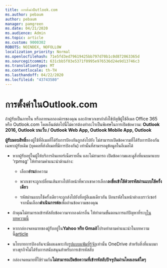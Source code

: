 ```yaml
---
title: การตั้งค่าOutlook.com
ms.author: pebaum
author: pebaum
manager: pamgreen
ms.date: 04/21/2020
ms.audience: Admin
ms.topic: article
ms.custom: 9000302
ROBOTS: NOINDEX, NOFOLLOW
localization_priority: Normal
ms.openlocfilehash: 71e5fd3ed79619425bb797d70b1c0d872063365d
ms.sourcegitcommit: 631cbb5f03e5371f0995e976536d24e9d13746c3
ms.translationtype: MT
ms.contentlocale: th-TH
ms.lasthandoff: 04/22/2020
ms.locfileid: "43743580"
---
```

# <a name="settings-in-outlookcom"></a>การตั้งค่าในOutlook.com

ถ้าผู้รับเป็นภายใน หรือภายนอกองค์กรของคุณ และถ้าพวกเขากําลังใช้บัญชีผู้ใช้อีเมล Office 365 หรือ Outlook.com ไคลเอ็นต์ต่อไปนี้ไม่ควรต้องทําอะไรเป็นพิเศษในการเปิดข้อความ: **Outlook 2016, Outlook บนเว็บ / Outlook Web App, Outlook Mobile App, Outlook**

**ผู้รับมอบสิทธิ์**ของผู้ใช้ที่อีเมลที่ได้รับการป้องกันถูกส่งไปยัง ไม่สามารถเปิดข้อความที่ได้รับการป้องกัน เฉพาะผู้รับเดิม (บุคคลที่ส่งอีเมลที่มีการป้องกัน) เท่านั้นที่สามารถดูข้อมูลในอีเมลได้

- หากผู้รับอยู่ในผู้ให้บริการอินเทอร์เน็ตรายอื่น และไม่สามารถ&nbsp;เปิดข้อความและดูสิ่งที่แนบมาแบบ 'rpmsg' ให้ทําตามคําแนะนําด้านล่าง:
    
    - เลือก**อ่าน**ข้อความ
    
    - พวกเขาจะถูกเปลี่ยนเส้นทางไปยังหน้าที่พวกเขาควรเลือก**ลงชื่อเข้าใช้ด้วยรหัสผ่านแบบใช้ครั้งเดียว**
    
    - รหัสผ่านแบบใช้ครั้งเดียวจะถูกส่งไปยังที่อยู่อีเมลเดียวกัน ป้อนรหัสในหน้าต่างเบราว์เซอร์ จากนั้นเลือก**ดําเนินการต่อ**เพื่ออ่านข้อความของคุณ

- ถ้าคุณไม่สามารถเข้ารหัสลับข้อความจากองค์กรอื่น ให้ทําตามขั้นตอนการแก้ปัญหาที่ระบุ[ในบทความนี้](https://support.office.com/article/known-issues-opening-irm-protected-emails-sent-from-users-in-other-office-365-organizations-0dec0593-a05d-4aa2-8445-9311ebab3164)

- หากกล่องจดหมายของผู้รับอยู่ใน**Yahoo หรือ Gmail**โปรดทําตามคําแนะนํา</span>ในบทความนี้[article](https://support.office.com/article/how-do-i-open-a-protected-message-1157a286-8ecc-4b1e-ac43-2a608fbf3098)

- นโยบายการป้องกันจะมีผลเฉพาะกับ[รูปแบบแฟ้มที่รู้จัก](https://docs.microsoft.com/azure/information-protection/rms-client/client-admin-guide-file-types)เท่านั้น OneDrive สําหรับสิ่งที่แนบมาทางธุรกิจไม่ได้รับการสนับสนุนสําหรับการเข้ารหัสลับ

- กล่องจดหมายที่ใช้ร่วมกัน**ไม่สามารถเปิดข้อความที่เข้ารหัสลับปัจจุบันผ่านไคลเอนต์ใดๆ** 

